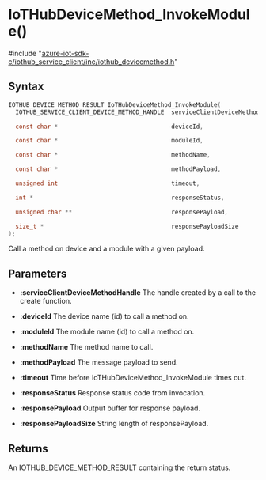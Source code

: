 # IoTHubDeviceMethod_InvokeModule()

\#include "[azure-iot-sdk-c/iothub_service_client/inc/iothub_devicemethod.h](../iot-c-ref-iothub-devicemethod-h.md)"  

## Syntax

```C
IOTHUB_DEVICE_METHOD_RESULT IoTHubDeviceMethod_InvokeModule(
  IOTHUB_SERVICE_CLIENT_DEVICE_METHOD_HANDLE  serviceClientDeviceMethodHandle,

  const char *                                deviceId,

  const char *                                moduleId,

  const char *                                methodName,

  const char *                                methodPayload,

  unsigned int                                timeout,

  int *                                       responseStatus,

  unsigned char **                            responsePayload,

  size_t *                                    responsePayloadSize
);
```

Call a method on device and a module with a given payload.

## Parameters
* **:serviceClientDeviceMethodHandle** The handle created by a call to the create function. 

* **:deviceId** The device name (id) to call a method on. 

* **:moduleId** The module name (id) to call a method on. 

* **:methodName** The method name to call. 

* **:methodPayload** The message payload to send. 

* **:timeout** Time before IoTHubDeviceMethod_InvokeModule times out. 

* **:responseStatus** Response status code from invocation. 

* **:responsePayload** Output buffer for response payload. 

* **:responsePayloadSize** String length of responsePayload.

## Returns
An IOTHUB_DEVICE_METHOD_RESULT containing the return status.

